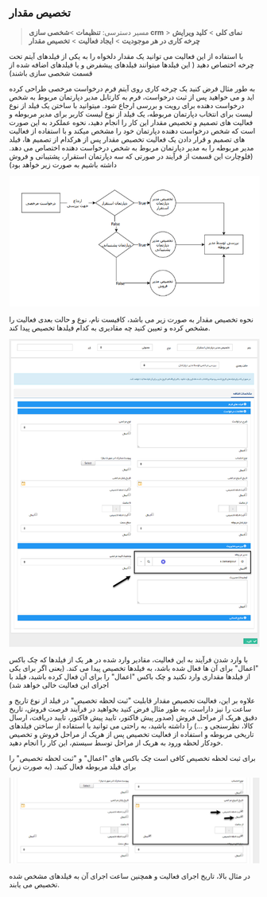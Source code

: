 ﻿## تخصیص مقدار

> مسیر دسترسی:  **تنظیمات** >**شخصی سازی crm** > **نمای کلی** > **کلید ویرایش چرخه کاری در هر موجودیت** > **ایجاد فعالیت** > **تخصیص مقدار**

با استفاده از این فعالیت می توانید یک مقدار دلخواه را به یکی از فیلدهای آیتم تحت چرخه اختصاص دهید ( این فیلدها میتوانند فیلدهای پیشفرض و یا فیلدهای اضافه شده از قسمت شخصی سازی باشند)

 به طور مثال فرض کنید یک چرخه کاری روی آیتم فرم درخواست مرخصی طراحی کرده اید و می خواهید پس از ثبت درخواست، فرم به کارتابل مدیر دپارتمان مربوط به شخص درخواست دهنده برای رویت و بررسی ارجاع شود. میتوانید با ساختن یک فیلد از نوع لیست برای انتخاب دپارتمان مربوطه، یک فیلد از نوع لیست کاربر برای مدیر مربوطه و فعالیت های تصمیم و تخصیص مقدار این کار را انجام دهید، نحوه عملکرد به این صورت است که شخص درخواست دهنده دپارتمان خود را مشخص میکند و با استفاده از فعالیت های تصمیم و قرار دادن یک فعالیت تخصیص مقدار پس از هرکدام از تصمیم ها، فیلد مدیر مربوطه را به مدیر دپارتمان مربوط به شخص درخواست دهنده اختصاص می دهد. (فلوچارت این قسمت از فرآیند در صورتی که سه دپارتمان استقرار، پشتیبانی و فروش داشته باشیم به صورت زیر خواهد بود)
 
 ![](Setavalue1.png)
 
 نحوه تخصیص مقدار به صورت زیر می باشد، کافیست نام، نوع و حالت بعدی فعالیت را مشخص کرده و تعیین کنید چه مقادیری به کدام فیلدها تخصیص پیدا کند.

![](Setavalue2.png)

با وارد شدن فرآیند به این فعالیت، مقادیر وارد شده در هر یک از فیلدها که چک باکس "اعمال" برای آن ها فعال شده باشد، به فیلدها تخصیص پیدا می کند. (یعنی اگر برای یکی از فیلدها مقداری وارد نکنید و چک باکس "اعمال" را برای آن فعال کرده باشید، فیلد با اجرای این فعالیت خالی خواهد شد)

علاوه بر این، فعالیت تخصیص مقدار قابلیت "ثبت لحظه تخصیص" در فیلد از نوع تاریخ و ساعت را نیز داراست، به طور مثال فرض کنید بخواهید در فرآیند فرصت فروش، تاریخ دقیق هریک از مراحل فروش (صدور پیش فاکتور، تایید پیش فاکتور، تایید دریافت، ارسال کالا، نظرسنجی و ...) را داشته باشید، به راحتی می توانید با استفاده از ساختن فیلدهای تاریخی مربوطه و استفاده از فعالیت تخصیص پس از هریک از مراحل فروش و تخصیص خودکار لحظه ورود به هریک از مراحل توسط سیستم، این کار را انجام دهید.

برای ثبت لحظه تخصیص کافی است چک باکس های "اعمال" و "ثبت لحظه تخصیص" را برای فیلد مربوطه فعال کنید. (به صورت زیر)

![](Setavalue3.png)

در مثال بالا، تاریخ اجرای فعالیت و همچنین ساعت اجرای آن به فیلدهای مشخص شده تخصیص می یابند.

